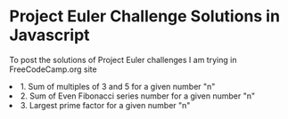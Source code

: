 # Project Euler Challenge Solutions in Javascript
To post the solutions of Project Euler challenges I am trying in FreeCodeCamp.org site

<td>
  <li>1. Sum of multiples of 3 and 5 for a given number "n"
  <li>2. Sum of Even Fibonacci series number for a given number "n"
  <li>3. Largest prime factor for a given number "n"
</td>

